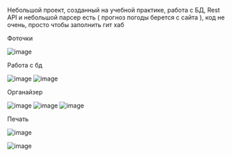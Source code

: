 Небольшой проект, созданный на учебной практике, работа с БД, Rest API и небольшой парсер есть ( прогноз погоды берется с сайта ), код не очень, просто чтобы заполнить гит хаб 

Фоточки

![image](https://github.com/user-attachments/assets/c31938a5-1940-4f9d-8416-51211d01e0ca)

Работа с бд

![image](https://github.com/user-attachments/assets/88c8fdb9-90a9-4ff6-9b2e-0fc1e8f8ae0a)
![image](https://github.com/user-attachments/assets/76df2c2f-fd44-41fc-a07d-85350639bc88)


Органайзер

![image](https://github.com/user-attachments/assets/8e3f3aab-3cc6-4aa8-8c14-82c876a6865f)
![image](https://github.com/user-attachments/assets/f3e42438-5192-4950-95f5-4a03299778df)
![image](https://github.com/user-attachments/assets/332099aa-369e-40f5-8dc6-a6708e647c16)

Печать

![image](https://github.com/user-attachments/assets/04f7ac4e-248d-44dd-bc4c-b35036a0ea09)

![image](https://github.com/user-attachments/assets/a299483e-9b31-4911-9002-c884bad8396a)





